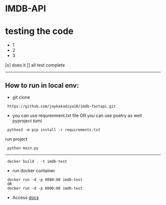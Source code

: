 # IMDB-API

# testing the code
- 1
- 2
- 3

[x] does it
[] all test complete

---
## How to run in local env:
- git clone 
```shell
 https://github.com/jaykakadiya18/imdb-fastapi.git
```
- you can use requrenment.txt file OR you can use poetry as well pyproject.toml
```shell
 python3 -m pip install -r requirements.txt
```
run project
```shell
 python main.py
```
---

```shell
 docker build . -t imdb-test
```
- run docker container
```shell
 docker run -d -p 8080:80 imdb-test
 OR
 docker run -d -p 8000:80 imdb-test
```
- Access [docs](http://127.0.0.1:8000/docs)
